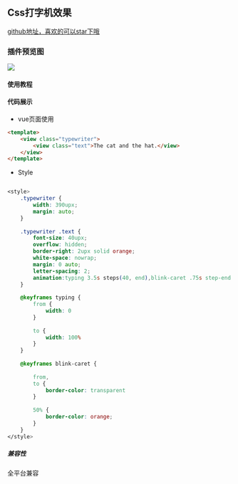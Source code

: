 ## Css打字机效果

[github地址，喜欢的可以star下哦](https://github.com/xiaowang1314/uniapp-plugin-collections/blob/master/markdowns/typewriter.md)

### 插件预览图
![](https://github.com/xiaowang1314/u-validcode/blob/master/static/typewriter.gif)

#### 使用教程


#### 代码展示

- vue页面使用

``` html
<template>
	<view class="typewriter">
		<view class="text">The cat and the hat.</view>
	</view>
</template>
```

- Style

```  css

<style>
	.typewriter {
		width: 390upx;
		margin: auto;
	}
	
	.typewriter .text {
		font-size: 40upx;
		overflow: hidden;
		border-right: 2upx solid orange;
		white-space: nowrap;
		margin: 0 auto;
		letter-spacing: 2;
		animation:typing 3.5s steps(40, end),blink-caret .75s step-end infinite;
	}
	
	@keyframes typing {
		from {
			width: 0
		}
	
		to {
			width: 100%
		}
	}
	
	@keyframes blink-caret {
	
		from,
		to {
			border-color: transparent
		}
	
		50% {
			border-color: orange;
		}
	}
</style>


```


##### 兼容性
全平台兼容